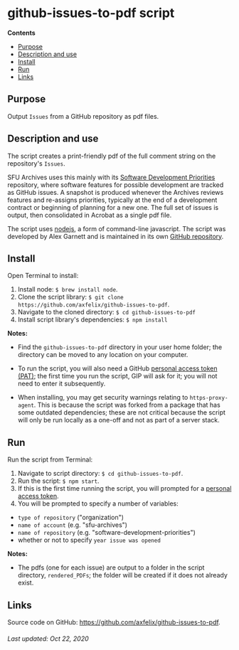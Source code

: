 # github-issues-to-pdf script

**Contents**
- [Purpose](#purpose)
- [Description and use](#description-and-use)
- [Install](#install)
- [Run](#run)
- [Links](#links)

## Purpose
Output `Issues` from a GitHub repository as pdf files.

## Description and use
The script creates a print-friendly pdf of the full comment string on the repository's `Issues`.

SFU Archives uses this mainly with its [Software Development Priorities](https://github.com/SFU-Archives/software-development-priorities) repository, where software features for possible development are tracked as GitHub issues. A snapshot is produced whenever the Archives reviews features and re-assigns priorities, typically at the end of a development contract or beginning of planning for a new one. The full set of issues is output, then consolidated in Acrobat as a single pdf file.

The script uses [nodejs](https://nodejs.org/en/), a form of command-line javascript. The script was developed by Alex Garnett and is maintained in its own [GitHub repository](https://github.com/axfelix/github-issues-to-pdf).

## Install
Open Terminal to install:
1. Install node: `$ brew install node`.
1. Clone the script library: `$ git clone https://github.com/axfelix/github-issues-to-pdf`.
1. Navigate to the cloned directory: `$ cd github-issues-to-pdf`
1. Install script library's dependencies: `$ npm install`

**Notes:**

- Find the `github-issues-to-pdf` directory in your user home folder; the directory can be moved to any location on your computer.

- To run the script, you will also need a GitHub [personal access token (PAT)](https://docs.github.com/en/free-pro-team@latest/github/authenticating-to-github/creating-a-personal-access-token); the first time you run the script, GIP will ask for it; you will not need to enter it subsequently.

- When installing, you may get security warnings relating to `https-proxy-agent`. This is because the script was forked from a package that has some outdated dependencies; these are not critical because the script will only be run locally as a one-off and not as part of a server stack.

## Run
Run the script from Terminal:
1. Navigate to script directory: `$ cd github-issues-to-pdf`.
1. Run the script: `$ npm start`.
1. If this is the first time running the script, you will prompted for a [personal access token](https://docs.github.com/en/free-pro-team@latest/github/authenticating-to-github/creating-a-personal-access-token).
1. You will be prompted to specify a number of variables:
- `type of repository` ("organization")
- `name of account` (e.g. "sfu-archives")
- `name of repository` (e.g. "software-development-priorities")
- whether or not to specify `year issue was opened`

**Notes:**

- The pdfs (one for each issue) are output to a folder in the script directory, `rendered_PDFs`; the folder will be created if it does not already exist.

## Links
Source code on GitHub: https://github.com/axfelix/github-issues-to-pdf.

###### Last updated: Oct 22, 2020
